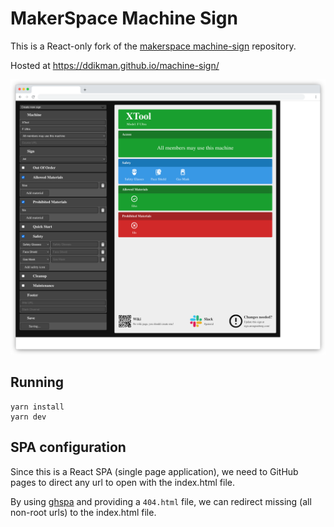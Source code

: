 # MakerSpace Machine Sign

This is a React-only fork of the [makerspace machine-sign](https://github.com/makerspace/machine-sign) repository.

Hosted at https://ddikman.github.io/machine-sign/

![App example screenshot](./example-screenshot.png)

## Running

```shell
yarn install
yarn dev
```


## SPA configuration

Since this is a React SPA (single page application), we need to GitHub pages to direct any url to open with the index.html file.

By using [ghspa](https://github.com/websemantics/gh-pages-spa) and providing a `404.html` file, we can redirect missing (all non-root urls) to the index.html file.